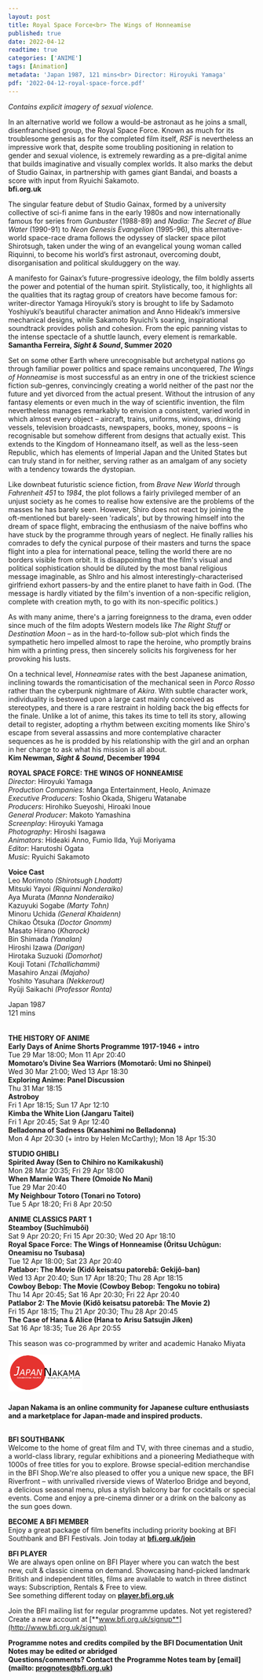 ```yaml
---
layout: post
title: Royal Space Force<br> The Wings of Honneamise
published: true
date: 2022-04-12
readtime: true
categories: ['ANIME']
tags: [Animation]
metadata: 'Japan 1987, 121 mins<br> Director: Hiroyuki Yamaga'
pdf: '2022-04-12-royal-space-force.pdf'
---
```


_Contains explicit imagery of sexual violence._

In an alternative world we follow a would-be astronaut as he joins a small, disenfranchised group, the Royal Space Force. Known as much for its troublesome genesis as for the completed film itself, _RSF_ is nevertheless an impressive work that, despite some troubling positioning in relation to gender and sexual violence, is extremely rewarding as a pre-digital anime that builds imaginative and visually complex worlds. It also marks the debut of Studio Gainax, in partnership with games giant Bandai, and boasts a score with input from Ryuichi Sakamoto.<br>
**bfi.org.uk**<br>

The singular feature debut of Studio Gainax, formed by a university collective of sci-fi anime fans in the early 1980s and now internationally famous for series from _Gunbuster_ (1988-89) and _Nadia: The Secret of Blue Water_ (1990-91) to _Neon Genesis Evangelion_ (1995-96), this alternative-world space-race drama follows the odyssey of slacker space pilot Shirotsugh, taken under the wing of an evangelical young woman called Riquinni, to become his world’s first astronaut, overcoming doubt, disorganisation and political skulduggery on the way.

A manifesto for Gainax’s future-progressive ideology, the film boldly asserts the power and potential of the human spirit. Stylistically, too, it highlights all the qualities that its ragtag group of creators have become famous for: writer-director Yamaga Hiroyuki’s story is brought to life by Sadamoto Yoshiyuki’s beautiful character animation and Anno Hideaki’s immersive mechanical designs, while Sakamoto Ryuichi’s soaring, inspirational soundtrack provides polish and cohesion. From the epic panning vistas to the intense spectacle of a shuttle launch, every element is remarkable.<br>
**Samantha Ferreira, _Sight & Sound_, Summer 2020**<br>

Set on some other Earth where unrecognisable but archetypal nations go through familiar power politics and space remains unconquered, _The Wings of Honneamise_ is most successful as an entry in one of the trickiest science fiction sub-genres, convincingly creating a world neither of the past nor the future and yet divorced from the actual present. Without the intrusion of any fantasy elements or even much in the way of scientific invention, the film nevertheless manages remarkably to envision a consistent, varied world in which almost every object – aircraft, trains, uniforms, windows, drinking vessels, television broadcasts, newspapers, books, money, spoons – is recognisable but somehow different from designs that actually exist. This extends to the Kingdom of Honneamano itself, as well as the less-seen Republic, which has elements of Imperial Japan and the United States but can truly stand in for neither, serving rather as an amalgam of any society with a tendency towards the dystopian.

Like downbeat futuristic science fiction, from _Brave New World_ through _Fahrenheit 451_ to _1984_, the plot follows a fairly privileged member of an unjust society as he comes to realise how extensive are the problems of the masses he has barely seen. However, Shiro does not react by joining the oft-mentioned but barely-seen 'radicals', but by throwing himself into the dream of space flight, embracing the enthusiasm of the naive boffins who have stuck by the programme through years of neglect. He finally rallies his comrades to defy the cynical purpose of their masters and turns the space flight into a plea for international peace, telling the world there are no borders visible from orbit. It is disappointing that the film's visual and political sophistication should be diluted by the most banal religious message imaginable, as Shlro and his almost interestingly-characterised girlfriend exhort passers-by and the entire planet to have faith in God. (The message is hardly vitiated by the film's invention of a non-specific religion, complete with creation myth, to go with its non-specific politics.)

As with many anime, there's a jarring foreignness to the drama, even odder since much of the film adopts Western models like _The Right Stuff_ or _Destination Moon_ – as in the hard-to-follow sub-plot which finds the sympathetic hero impelled almost to rape the heroine, who promptly brains him with a printing press, then sincerely solicits his forgiveness for her provoking his lusts.

On a technical level, _Honneamise_ rates with the best Japanese animation, inclining towards the romanticisation of the mechanical seen in _Porco Rosso_ rather than the cyberpunk nightmare of _Akira_. With subtle character work, individuality is bestowed upon a large cast mainly conceived as stereotypes, and there is a rare restraint in holding back the big effects for the finale. Unlike a lot of anime, this takes its time to tell its story, allowing detail to register, adopting a rhythm between exciting moments like Shiro's escape from several assassins and more contemplative character sequences as he is prodded by his relationship with the girl and an orphan in her charge to ask what his mission is all about.<br>
**Kim Newman, _Sight & Sound_, December 1994**<br>

**ROYAL SPACE FORCE: THE WINGS OF HONNEAMISE**<br>
_Director_: Hiroyuki Yamaga<br>
_Production Companies_: Manga Entertainment, Heolo, Animaze  
_Executive Producers_: Toshio Okada, Shigeru Watanabe  
_Producers_: Hirohiko Sueyoshi, Hiroaki Inoue  
_General Producer_: Makoto Yamashina  
_Screenplay_: Hiroyuki Yamaga  
_Photography_: Hiroshi Isagawa  
_Animators_: Hideaki Anno, Fumio Ilda, Yuji Moriyama  
_Editor_: Harutoshi Ogata  
_Music_: Ryuichi Sakamoto

**Voice Cast**<br>
Leo Morimoto _(Shirotsugh Lhadatt)_<br>
Mitsuki Yayoi _(Riquinni Nonderaiko)_<br>
Aya Murata _(Manna Nonderaiko)_<br>
Kazuyuki Sogabe _(Marty Tohn)_<br>
Minoru Uchida _(General Khaidenn)<br>_
Chikao Ōtsuka _(Doctor Gnomm)_<br>
Masato Hirano (_Kharock)_<br>
Bin Shimada _(Yanalan)_<br>
Hiroshi Izawa _(Darigan)_<br>
Hirotaka Suzuoki _(Domorhot)_<br>
Kouji Totani _(Tchallichammi)_<br>
Masahiro Anzai _(Majaho)_<br>
Yoshito Yasuhara _(Nekkerout)_<br>
Ryūji Saikachi _(Professor Ronta)_<br>

Japan 1987<br>
121 mins<br>
<br>
<br>
**THE HISTORY OF ANIME**<br>
**Early Days of Anime Shorts Programme 1917-1946 + intro**<br>
Tue 29 Mar 18:00; Mon 11 Apr 20:40<br>
**Momotaro’s Divine Sea Warriors (Momotarō: Umi no Shinpei)**<br>
Wed 30 Mar 21:00; Wed 13 Apr 18:30<br>
**Exploring Anime: Panel Discussion**<br>
Thu 31 Mar 18:15<br>
**Astroboy**<br>
Fri 1 Apr 18:15; Sun 17 Apr 12:10<br>
**Kimba the White Lion (Jangaru Taitei)**<br>
Fri 1 Apr 20:45; Sat 9 Apr 12:40<br>
**Belladonna of Sadness (Kanashimi no Belladonna)**<br>
Mon 4 Apr 20:30 (+ intro by Helen McCarthy); Mon 18 Apr 15:30<br>

**STUDIO GHIBLI**<br>
**Spirited Away (Sen to Chihiro no Kamikakushi)**<br>
Mon 28 Mar 20:35; Fri 29 Apr 18:00<br>
**When Marnie Was There (Omoide No Mani)**<br>
Tue 29 Mar 20:40<br>
**My Neighbour Totoro (Tonari no Totoro)**<br>
Tue 5 Apr 18:20; Fri 8 Apr 20:50<br>

**ANIME CLASSICS PART 1**<br>
**Steamboy (Suchîmubôi)**<br>
Sat 9 Apr 20:20; Fri 15 Apr 20:30; Wed 20 Apr 18:10<br>
**Royal Space Force: The Wings of Honneamise (Ōritsu Uchūgun: Oneamisu no Tsubasa)**<br>
Tue 12 Apr 18:00; Sat 23 Apr 20:40<br>
**Patlabor: The Movie (Kidô keisatsu patorebâ: Gekijô-ban)**  
Wed 13 Apr 20:40; Sun 17 Apr 18:20; Thu 28 Apr 18:15  
**Cowboy Bebop: The Movie (Cowboy Bebop: Tengoku no tobira)**  
Thu 14 Apr 20:45; Sat 16 Apr 20:30; Fri 22 Apr 20:40  
**Patlabor 2: The Movie (Kidô keisatsu patorebâ: The Movie 2)**  
Fri 15 Apr 18:15; Thu 21 Apr 20:30; Thu 28 Apr 20:45<br>
**The Case of Hana & Alice (Hana to Arisu Satsujin Jiken)**<br>
Sat 16 Apr 18:35; Tue 26 Apr 20:55<br>

This season was co-programmed by writer and academic Hanako Miyata<br>

<img style="float: left;" src="/img/japan-nakama.png" width="30%" height="30%">
<br><br><br><br><br>

**Japan Nakama is an online community for Japanese culture enthusiasts and a marketplace for Japan-made and inspired products.**<br>
<br>

**BFI SOUTHBANK**  
Welcome to the home of great film and TV, with three cinemas and a studio, a world-class library, regular exhibitions and a pioneering Mediatheque with 1000s of free titles for you to explore. Browse special-edition merchandise in the BFI Shop.We&#39;re also pleased to offer you a unique new space, the BFI Riverfront – with unrivalled riverside views of Waterloo Bridge and beyond, a delicious seasonal menu, plus a stylish balcony bar for cocktails or special events. Come and enjoy a pre-cinema dinner or a drink on the balcony as the sun goes down.  

**BECOME A BFI MEMBER**  
Enjoy a great package of film benefits including priority booking at BFI Southbank and BFI Festivals. Join today at [**bfi.org.uk/join**](http://www.bfi.org.uk/join)  

**BFI PLAYER**  
 We are always open online on BFI Player where you can watch the best new, cult &amp; classic cinema on demand. Showcasing hand-picked landmark British and independent titles, films are available to watch in three distinct ways: Subscription, Rentals &amp; Free to view.<br> 
See something different today on [**player.bfi.org.uk**](https://player.bfi.org.uk/)

Join the BFI mailing list for regular programme updates. Not yet registered? Create a new account at [**www.bfi.org.uk/signup**](http://www.bfi.org.uk/signup)

**Programme notes and credits compiled by the BFI Documentation Unit  
Notes may be edited or abridged  
Questions/comments? Contact the Programme Notes team by [email](mailto: prognotes@bfi.org.uk)**

